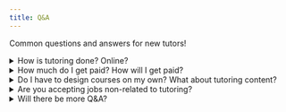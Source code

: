 ```yaml
---
title: Q&A
---
```


Common questions and answers for new tutors!

<details>
    <summary>How is tutoring done? Online?</summary>
    <p>Yes! As it is the pandemic, we are tutoring virtually! We may expand to physical tutoring when it gets safer but right now we are online. We use either google meets or Zoom, which is monitored by our exec and management team.</p>
</details>
<details>
    <summary>How much do I get paid? How will I get paid?</summary>
    <p>Depending on the course type that you teach you earn a minimum rate of 12-20 dollars. On top of that, there may be comissions and bonuses depending on the time that you teach.</p>
    <p>You receive payment at the end of every term (8 classes). We can pay you through paypal, email transfer, and hopefully cash once the pandemic ends :)</p>
</details>
<details>
    <summary>Do I have to design courses on my own? What about tutoring content?</summary>
    <p>The default model for our tutoring is focused on the student. We want to provide a personalized plan for each student to help them grow and focus on their specific needs to improve.</p>
    <p>We have tons of resources that can help you design your class curriculum, but the course itself is designed by you with the help of our exec members. This is to ensure that the course is specific for the student you are teaching. We have a bank of resources that past tutors have created, and if it fits the needs of your student you may recycle it, but if there are none that are suitable for your students level, you will need to create resources by yourself.</p>
</details>
<details>
    <summary>Are you accepting jobs non-related to tutoring?</summary>
    <p>In terms of paid jobs, only our tutors get paid. All other positions for our organization is purely voluntary. The entire executive team are all volunteers! If you are interested in joining as an exec member, look at our <a href='5-joinexec'>exec recruiting page</a>.</p>
</details>
<details>
    <summary>Will there be more Q&A?</summary>
    <p>Yes! We update this page as more questions are asked. Ask us by emailing us at tutoring.vantage@gmail.com</p>
</details>
